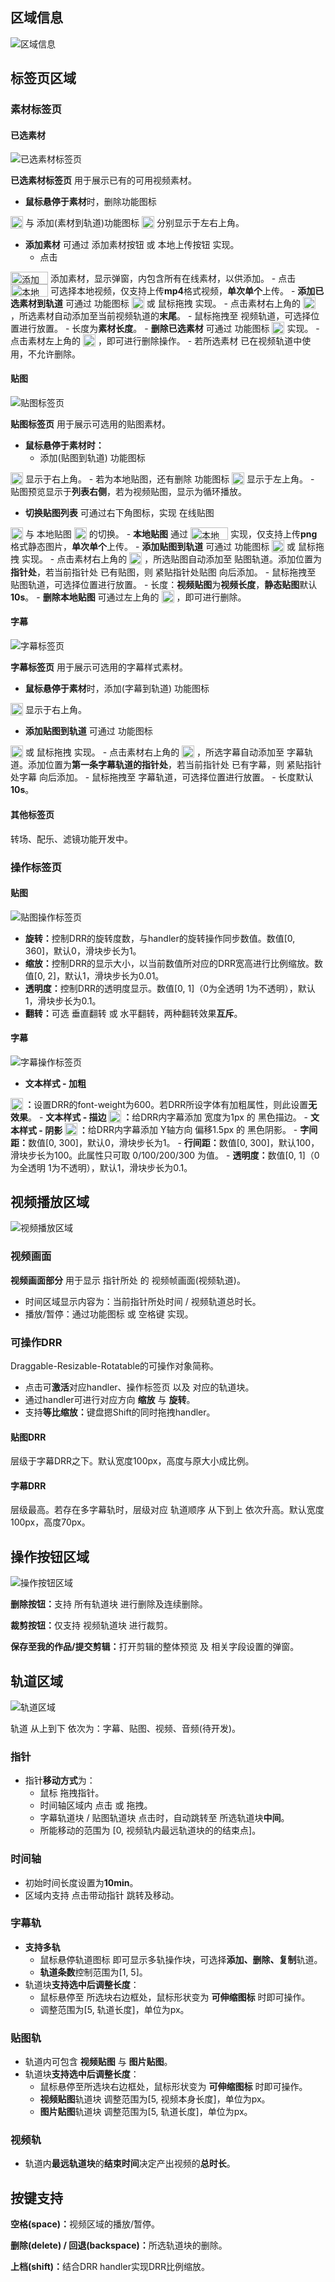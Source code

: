<style>
img {
  vertical-align: sub;
}
.i-img {
  width: 20px;
  height: 20px;
}
</style>
## 区域信息
![区域信息](./images/area.png)

## 标签页区域

### 素材标签页

#### 已选素材
![已选素材标签页](./images/materialTab.png)

<b>已选素材标签页</b> 用于展示已有的可用视频素材。

- <b>鼠标悬停于素材</b>时，删除功能图标
<img src="./images/deleteIcon.png" alt="删除" class="i-img">
 与 添加(素材到轨道)功能图标
<img src="./images/addIcon.png" alt="添加" class="i-img">
  分别显示于左右上角。

- <b>添加素材</b> 可通过 添加素材按钮 或 本地上传按钮 实现。
	- 点击
<img src="./images/addButton.png" alt="添加素材" width="60" height="20">
添加素材，显示弹窗，内包含所有在线素材，以供添加。
	- 点击
<img src="./images/uploadButton.png" alt="本地上传" width="60" height="20">
可选择本地视频，仅支持上传<b>mp4</b>格式视频，<b>单次单个</b>上传。
- <b>添加已选素材到轨道</b> 可通过 功能图标
<img src="./images/addIcon.png" alt="添加" class="i-img">
 或 鼠标拖拽 实现。
	- 点击素材右上角的
<img src="./images/addIcon.png" alt="添加" class="i-img">
，所选素材自动添加至当前视频轨道的<b>末尾</b>。
	- 鼠标拖拽至 视频轨道，可选择位置进行放置。
	- 长度为<b>素材长度</b>。
- <b>删除已选素材</b> 可通过 功能图标
<img src="./images/deleteIcon.png" alt="删除" class="i-img">
 实现。
	- 点击素材左上角的
<img src="./images/deleteIcon.png" alt="删除" class="i-img">
，即可进行删除操作。
  - 若所选素材 已在视频轨道中使用，不允许删除。

#### 贴图
![贴图标签页](./images/pictureTab.png)

<b>贴图标签页</b> 用于展示可选用的贴图素材。

- <b>鼠标悬停于素材时：</b>
  - 添加(贴图到轨道) 功能图标
<img src="./images/addIcon.png" alt="添加" class="i-img">
显示于右上角。
  - 若为本地贴图，还有删除 功能图标
<img src="./images/deleteIcon.png" alt="删除" class="i-img">
显示于左上角。
  - 贴图预览显示于<b>列表右侧</b>，若为视频贴图，显示为循环播放。

- <b>切换贴图列表</b> 可通过右下角图标，实现 在线贴图
<img src="./images/onlineMenuIcon.png" alt="在线贴图" class="i-img">
 与 本地贴图
<img src="./images/localMenuIcon.png" alt="本地贴图" class="i-img">
 的切换。
- <b>本地贴图</b> 通过
<img src="./images/uploadButton.png" alt="本地上传" width="60" height="20">
实现，仅支持上传<b>png</b>格式静态图片，<b>单次单个</b>上传。
- <b>添加贴图到轨道</b> 可通过 功能图标
<img src="./images/addIcon.png" alt="添加" class="i-img">
 或 鼠标拖拽 实现。
  - 点击素材右上角的
<img src="./images/addIcon.png" alt="添加" class="i-img">
，所选贴图自动添加至 贴图轨道。添加位置为<b>指针处</b>，若当前指针处 已有贴图，则 紧贴指针处贴图 向后添加。
  - 鼠标拖拽至 贴图轨道，可选择位置进行放置。
  - 长度：<b>视频贴图</b>为<b>视频长度</b>，<b>静态贴图</b>默认<b>10s</b>。
- <b>删除本地贴图</b> 可通过左上角的
<img src="./images/deleteIcon.png" alt="删除" class="i-img">
，即可进行删除。

#### 字幕
![字幕标签页](./images/textTab.png)

<b>字幕标签页</b> 用于展示可选用的字幕样式素材。

- <b>鼠标悬停于素材</b>时，添加(字幕到轨道) 功能图标
<img src="./images/addIcon.png" alt="添加" class="i-img">
显示于右上角。

- <b>添加贴图到轨道</b> 可通过 功能图标
<img src="./images/addIcon.png" alt="添加" class="i-img">
 或 鼠标拖拽 实现。
  - 点击素材右上角的
<img src="./images/addIcon.png" alt="添加" class="i-img">
，所选字幕自动添加至 字幕轨道。添加位置为<b>第一条字幕轨道的指针处</b>，若当前指针处 已有字幕，则 紧贴指针处字幕 向后添加。
  - 鼠标拖拽至 字幕轨道，可选择位置进行放置。
  - 长度默认<b>10s</b>。

#### 其他标签页

转场、配乐、滤镜功能开发中。

### 操作标签页

#### 贴图
![贴图操作标签页](./images/pictureOperationTab.png)
- <b>旋转：</b>控制DRR的旋转度数，与handler的旋转操作同步数值。数值[0, 360]，默认0，滑块步长为1。
- <b>缩放：</b>控制DRR的显示大小，以当前数值所对应的DRR宽高进行比例缩放。数值[0, 2]，默认1，滑块步长为0.01。
- <b>透明度：</b>控制DRR的透明度显示。数值[0, 1]（0为全透明 1为不透明），默认1，滑块步长为0.1。
- <b>翻转：</b>可选 垂直翻转 或 水平翻转，两种翻转效果<b>互斥</b>。

#### 字幕
![字幕操作标签页](./images/textOperationTab.png)

- <b>文本样式 - 加粗
<img src="./images/blodIcon.png" alt="文字加粗" class="i-img">
：</b>设置DRR的font-weight为600。若DRR所设字体有加粗属性，则此设置<b>无效果</b>。
- <b>文本样式 - 描边
<img src="./images/outlineIcon.png" alt="文字描边" class="i-img">
：</b>给DRR内字幕添加 宽度为1px 的 黑色描边。
- <b>文本样式 - 阴影
<img src="./images/shadowIcon.png" alt="文字阴影" class="i-img">
：</b>给DRR内字幕添加 Y轴方向 偏移1.5px 的 黑色阴影。
- <b>字间距：</b>数值[0, 300]，默认0，滑块步长为1。
- <b>行间距：</b>数值[0, 300]，默认100，滑块步长为100。此属性只可取 0/100/200/300 为值。
- <b>透明度：</b>数值[0, 1]（0为全透明 1为不透明），默认1，滑块步长为0.1。

## 视频播放区域
![视频播放区域](./images/videoArea.png)

### 视频画面

<b>视频画面部分</b> 用于显示 指针所处 的 视频帧画面(视频轨道)。

- 时间区域显示内容为：当前指针所处时间 / 视频轨道总时长。
- 播放/暂停：通过功能图标 或 空格键 实现。

### 可操作DRR

Draggable-Resizable-Rotatable的可操作对象简称。

- 点击可<b>激活</b>对应handler、操作标签页 以及 对应的轨道块。
- 通过handler可进行对应方向 <b>缩放</b> 与 <b>旋转</b>。
- 支持<b>等比缩放：</b>键盘摁Shift的同时拖拽handler。

#### 贴图DRR
层级于字幕DRR之下。默认宽度100px，高度与原大小成比例。

#### 字幕DRR
层级最高。若存在多字幕轨时，层级对应 轨道顺序 从下到上 依次升高。默认宽度100px，高度70px。

## 操作按钮区域
![操作按钮区域](./images/operationArea.png)

<b>删除按钮：</b>支持 所有轨道块 进行删除及连续删除。

<b>裁剪按钮：</b>仅支持 视频轨道块 进行裁剪。

<b>保存至我的作品/提交剪辑：</b>打开剪辑的整体预览 及 相关字段设置的弹窗。

## 轨道区域
![轨道区域](./images/trackArea.png)

轨道 从上到下 依次为：字幕、贴图、视频、音频(待开发)。

### 指针

- 指针<b>移动方式</b>为：
  - 鼠标 拖拽指针。
  - 时间轴区域内 点击 或 拖拽。
  - 字幕轨道块 / 贴图轨道块 点击时，自动跳转至 所选轨道块<b>中间</b>。
  - 所能移动的范围为 [0, 视频轨内最远轨道块的的结束点]。


### 时间轴

- 初始时间长度设置为<b>10min</b>。
- 区域内支持 点击带动指针 跳转及移动。

### 字幕轨

- <b>支持多轨</b>
  - 鼠标悬停轨道图标 即可显示多轨操作块，可选择<b>添加、删除、复制</b>轨道。
  - <b>轨道条数</b>控制范围为[1, 5]。
- 轨道块<b>支持选中后调整长度</b>：
  - 鼠标悬停至 所选块右边框处，鼠标形状变为 <b>可伸缩图标</b> 时即可操作。
  - 调整范围为[5, 轨道长度]，单位为px。

### 贴图轨

- 轨道内可包含 <b>视频贴图</b> 与 <b>图片贴图</b>。
- 轨道块<b>支持选中后调整长度</b>：
  - 鼠标悬停至所选块右边框处，鼠标形状变为 <b>可伸缩图标</b> 时即可操作。
  - <b>视频贴图</b>轨道块 调整范围为[5, 视频本身长度]，单位为px。
  - <b>图片贴图</b>轨道块 调整范围为[5, 轨道长度]，单位为px。

### 视频轨

- 轨道内<b>最远轨道块</b>的<b>结束时间</b>决定产出视频的<b>总时长</b>。

## 按键支持

<b>空格(space)：</b>视频区域的播放/暂停。

<b>删除(delete) / 回退(backspace)：</b>所选轨道块的删除。

<b>上档(shift)：</b>结合DRR handler实现DRR比例缩放。